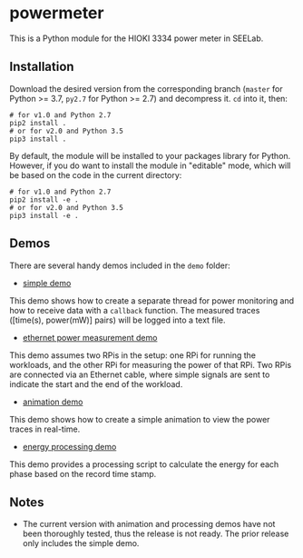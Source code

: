 # powermeter

This is a Python module for the HIOKI 3334 power meter in SEELab.

## Installation

Download the desired version from the corresponding branch (`master` for Python >= 3.7, `py2.7` for Python >= 2.7) and decompress it. `cd` into it, then:

```shell
# for v1.0 and Python 2.7
pip2 install .
# or for v2.0 and Python 3.5
pip3 install .
```

By default, the module will be installed to your packages library for Python. However, if you do want to install the module in "editable" mode, which will be based on the code in the current directory:

```shell
# for v1.0 and Python 2.7
pip2 install -e .
# or for v2.0 and Python 3.5
pip3 install -e .
```

## Demos

There are several handy demos included in the `demo` folder:

* [simple demo](./demo/demo_simple.py)

This demo shows how to create a separate thread for power monitoring and how to receive data with a `callback` function. The measured traces ([time(s), power(mW)] pairs) will be logged into a text file.

* [ethernet power measurement demo](./demo/demo_energy/)

This demo assumes two RPis in the setup: one RPi for running the workloads, and the other RPi for measuring the power of that RPi.
Two RPis are connected via an Ethernet cable, where simple signals are sent to indicate the start and the end of the workload.

* [animation demo](./demo/demo_animate.py)

This demo shows how to create a simple animation to view the power traces in real-time.

* [energy processing demo](./demo/demo_energy/)

This demo provides a processing script to calculate the energy for each phase based on the record time stamp.

## Notes

* The current version with animation and processing demos have not been thoroughly tested, thus the release is not ready. The prior release only includes the simple demo.